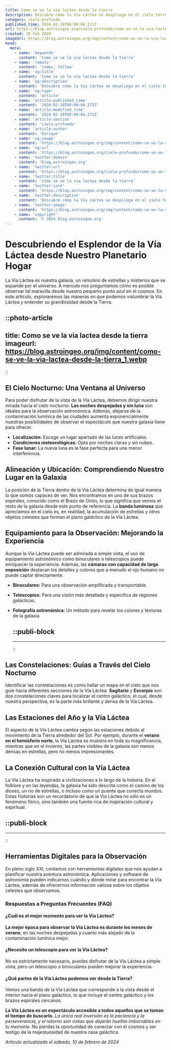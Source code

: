 ```yaml
---
title: Como se ve la via lactea desde la tierra
description: Descubre cómo la Vía Láctea se despliega en el cielo terrestre, un espectáculo celeste lleno de misterios y belleza estelar.
category: cielo-profundo
published_time: 2024-02-10T08:00:04.271Z
url: https://blog.astroingeo.org/cielo-profundo/como-se-ve-la-via-lactea-desde-la-tierra
created: 10 Feb 2024
imageUrl: https://blog.astroingeo.org/img/content/como-se-ve-la-via-lactea-desde-la-tierra_1.webp
head:
  meta:
    - name: 'keywords'
      content: 'Como se ve la via lactea desde la tierra'
    - name: 'robots'
      content: 'index, follow'
    - name: 'og:title'
      content: 'Como se ve la via lactea desde la tierra'
    - name: 'og:description'
      content: 'Descubre cómo la Vía Láctea se despliega en el cielo terrestre, un espectáculo celeste lleno de misterios y belleza estelar.'
    - name: 'og:type'
      content: 'article'
    - name: 'article:published_time'
      content: '2024-02-10T08:00:04.271Z'
    - name: 'article:modified_time'
      content: '2024-02-10T08:00:04.271Z'
    - name: 'article:section'
      content: 'cielo-profundo'
    - name: 'article:author'
      content: 'Enrique'
    - name: 'og:image'
      content: 'https://blog.astroingeo.org/img/content/como-se-ve-la-via-lactea-desde-la-tierra_1.webp'
    - name: 'og:url'
      content: 'https://blog.astroingeo.org/cielo-profundo/como-se-ve-la-via-lactea-desde-la-tierra'
    - name: 'twitter:domain'
      content: 'blog.astroingeo.org'
    - name: 'twitter:url'
      content: 'https://blog.astroingeo.org/cielo-profundo/como-se-ve-la-via-lactea-desde-la-tierra'
    - name: 'twitter:title'
      content: 'Como se ve la via lactea desde la tierra'
    - name: 'twitter:card'
      content: 'https://blog.astroingeo.org/img/content/como-se-ve-la-via-lactea-desde-la-tierra_1.webp'
    - name: 'twitter:description'
      content: 'Descubre cómo la Vía Láctea se despliega en el cielo terrestre, un espectáculo celeste lleno de misterios y belleza estelar.'
    - name: 'twitter:image'
      content: 'https://blog.astroingeo.org/img/content/como-se-ve-la-via-lactea-desde-la-tierra_1.webp'
    - name: 'copyright'
      content: '© 2024 blog.astroingeo.org'
---
```

# Descubriendo el Esplendor de la Vía Láctea desde Nuestro Planetario Hogar

La Vía Láctea es nuestra galaxia, un remolino de estrellas y misterios que se expande por el universo. A menudo nos preguntamos cómo es posible observar tal maravilla desde nuestro pequeño punto azul en el cosmos. En este artículo, exploraremos las maneras en que podemos vislumbrar la Vía Láctea y entender su grandiosidad desde la Tierra.


::photo-article
---
title: Como se ve la via lactea desde la tierra
imageurl: https://blog.astroingeo.org/img/content/como-se-ve-la-via-lactea-desde-la-tierra_1.webp
---
::


## El Cielo Nocturno: Una Ventana al Universo

Para poder disfrutar de la vista de la Vía Láctea, debemos dirigir nuestra mirada hacia el cielo nocturno. **Las noches despejadas y sin luna** son ideales para la observación astronómica. Además, alejarse de la contaminación lumínica de las ciudades aumenta exponencialmente nuestras posibilidades de observar el espectáculo que nuestra galaxia tiene para ofrecer.

- **Localización:** Escoge un lugar apartado de las luces artificiales.
- **Condiciones meteorológicas:** Opta por noches claras y sin nubes.
- **Fase lunar:** La nueva luna es la fase perfecta para una menor interferencia.

## Alineación y Ubicación: Comprendiendo Nuestro Lugar en la Galaxia

La posición de la Tierra dentro de la Vía Láctea determina de igual manera lo que somos capaces de ver. Nos encontramos en uno de sus brazos espirales, conocido como el Brazo de Orión, lo que significa que vemos el resto de la galaxia desde este punto de referencia. La **banda luminosa** que apreciamos en el cielo es, en realidad, la acumulación de estrellas y otros objetos celestes que forman el plano galáctico de la Vía Láctea.

## Equipamiento para la Observación: Mejorando la Experiencia

Aunque la Vía Láctea puede ser admirada a simple vista, el uso de equipamiento astronómico como binoculares o telescopios puede enriquecer la experiencia. Además, las **cámaras con capacidad de larga exposición** destacan los detalles y colores que a menudo el ojo humano no puede captar directamente.

- **Binoculares:** Para una observación amplificada y transportable.
- **Telescopios:** Para una visión más detallada y específica de regiones galácticas.
- **Fotografía astronómica:** Un método para revelar los colores y texturas de la galaxia.


  ::publi-block
  ---
  ---
  ::
  
  
## Las Constelaciones: Guías a Través del Cielo Nocturno

Identificar las constelaciones es como hallar un mapa en el cielo que nos guíe hacia diferentes secciones de la Vía Láctea. **Sagitario** y **Escorpio** son dos constelaciones claves para localizar el centro galáctico, el cual, desde nuestra perspectiva, es la parte más brillante y densa de la Vía Láctea.

## Las Estaciones del Año y la Vía Láctea

El aspecto de la Vía Láctea cambia según las estaciones debido al movimiento de la Tierra alrededor del Sol. Por ejemplo, durante el **verano en el hemisferio norte**, la Vía Láctea se muestra en toda su magnificencia, mientras que en el invierno, las partes visibles de la galaxia son menos densas en estrellas, pero no menos impresionantes.

## La Conexión Cultural con la Vía Láctea

La Vía Láctea ha inspirado a civilizaciones a lo largo de la historia. En el folklore y en las leyendas, la galaxia ha sido descrita como el camino de los dioses, un río de estrellas, o incluso como un puente que conecta mundos. Estas historias son un recordatorio de que la Vía Láctea no sólo es un fenómeno físico, sino también una fuente rica de inspiración cultural y espiritual.


  ::publi-block
  ---
  ---
  ::
  
  
## Herramientas Digitales para la Observación

En pleno siglo XXI, contamos con herramientas digitales que nos ayudan a planificar nuestra aventura astronómica. Aplicaciones y software de astronomía pueden indicarnos cuándo y dónde mirar para encontrar la Vía Láctea, además de ofrecernos información valiosa sobre los objetos celestes que observamos.

### Respuestas a Preguntas Frecuentes (FAQ)

#### ¿Cuál es el mejor momento para ver la Vía Láctea?
**La mejor época para observar la Vía Láctea es durante los meses de verano**, en las noches despejadas y cuanto más alejado de la contaminación lumínica mejor.

#### ¿Necesito un telescopio para ver la Vía Láctea?
No es estrictamente necesario, puedes disfrutar de la Vía Láctea a simple vista, pero un telescopio o binoculares pueden mejorar la experiencia.

#### ¿Qué partes de la Vía Láctea podemos ver desde la Tierra?
Vemos una banda de la Vía Láctea que corresponde a la vista desde el interior hacia el plano galáctico, lo que incluye el centro galáctico y los brazos espirales cercanos.

**La Vía Láctea es un espectáculo accesible a todos aquellos que se toman el tiempo de buscarlo.** *La única real inversión es la paciencia y la perseverancia, y el retorno son vistas que dejarán huellas imborrables en tu memoria.* No pierdas la oportunidad de conectar con el cosmos y ser testigo de la majestuosidad de nuestra casa galáctica.

_Artículo actualizado el sábado, 10 de febrero de 2024_
